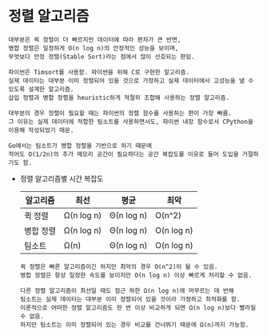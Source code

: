 # 정렬 알고리즘

```
대부분은 퀵 정렬이 더 빠르지만 데이터에 따라 편차가 큰 반면,
병합 정렬은 일정하게 O(n log n)의 안정적인 성능을 보이며,
무엇보다 안정 정렬(Stable Sort)라는 점에서 많이 선호되는 편임.

파이썬은 Timsort를 사용함. 파이썬을 위해 C로 구현한 알고리즘.
실제 데이터는 대부분 이미 정렬되어 있을 것으로 가정하고 실제 데이터에서 고성능을 낼 수 있도록 설계한 알고리즘.
삽입 정렬과 병합 정렬을 heuristic하게 적절히 조합해 사용하는 정렬 알고리즘.

대부분의 경우 정렬이 필요할 때는 파이썬의 정렬 함수를 사용하는 편이 가장 빠름.
그 이유는 실제 데이터에 적합한 팀소트를 사용하면서도, 파이썬 내장 함수로서 CPython을 이용해 작성되었기 때문.

Go에서는 팀소트가 병합 정렬을 기반으로 하기 때문에
적어도 O(1/2n)의 추가 메모리 공간이 필요하다는 공간 복잡도를 이유로 들어 도입을 거절하기도 함.
```



- 정렬 알고리즘별 시간 복잡도

  | 알고리즘  | 최선       | 평균       | 최악       |
  | --------- | ---------- | ---------- | ---------- |
  | 퀵 정렬   | Ω(n log n) | Θ(n log n) | O(n^2)     |
  | 병합 정렬 | Ω(n log n) | Θ(n log n) | O(n log n) |
  | 팀소트    | Ω(n)       | Θ(n log n) | O(n log n) |

  ```
  퀵 정렬은 빠른 알고리즘이긴 하지만 최악의 경우 O(n^2)이 될 수 있음.
  병합 정렬은 항상 일정한 속도를 보이지만 O(n log n) 이상 빠르게 처리할 수 없음.
  
  다른 정렬 알고리즘이 최선일 때도 점근 하한 Ω(n log n)에 머무르는 데 반해
  팀소트는 실제 데이터는 대부분 이미 정렬되어 있을 것이라 가정하고 최적화를 함.
  이론적으로 어떠한 정렬 알고리즘도 한 번 이상 비교하게 되면 Ω(n log n)보다 빨라질 수 없음.
  하지만 팀소트는 이미 정렬되어 있는 경우 비교를 건너뛰기 때문에 Ω(n)까지 가능함.
  ```

  